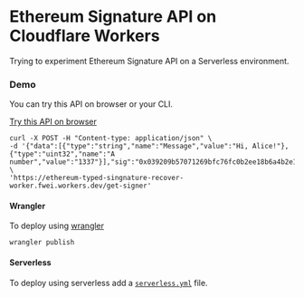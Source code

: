 # Ethereum Signature API on Cloudflare Workers

Trying to experiment Ethereum Signature API on a Serverless environment.

### Demo

You can try this API on browser or your CLI.

[Try this API on browser](eth-sig.surge.sh)

```
curl -X POST -H "Content-type: application/json" \
-d '{"data":[{"type":"string","name":"Message","value":"Hi, Alice!"},{"type":"uint32","name":"A number","value":"1337"}],"sig":"0x039209b57071269bfc76fc0b2ee18b6a4b2e1901f46165dc6aee1d5820bfef44236e3636f2b7f36e8c8d992548216eeb9bdcd97a2d281ebbe542628f9338e33f1c"}' \
'https://ethereum-typed-singnature-recover-worker.fwei.workers.dev/get-signer'
```


#### Wrangler

To deploy using [wrangler](https://github.com/cloudflare/wrangler)

```
wrangler publish
```

#### Serverless

To deploy using serverless add a [`serverless.yml`](https://serverless.com/framework/docs/providers/cloudflare/) file.
